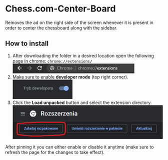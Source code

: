 # Chess.com-Center-Board
Removes the ad on the right side of the screen whenever it is present in order to center the chessboard along with the sidebar.

## How to install
1. After downloading the folder in a desired location open the following page in chrome:
`chrome://extensions/`
![First step](readme-img/screen1.png)
2. Make sure to enable **developer mode** (top right corner).
![Second step](readme-img/screen2.png)
3. Click the **Load unpacked** button and select the extension directory.
![Third step](readme-img/screen3.png)

After pinning it you can either enable or disable it anytime (make sure to refresh the page for the changes to take effect).